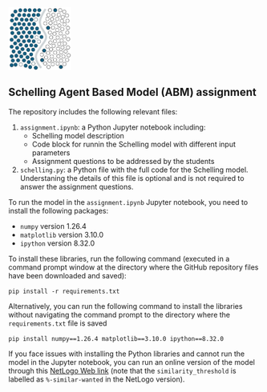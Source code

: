 <img src="https://github.com/YahyaGamal/Schelling_ABM_assignment/blob/main/Logo/Logo.png?raw=true" alt="drawing" width="125"/>

## Schelling Agent Based Model (ABM) assignment

The repository includes the following relevant files:
1. `assignment.ipynb`: a Python Jupyter notebook including:
    - Schelling model description
    - Code block for runnin the Schelling model with different input parameters
    - Assignment questions to be addressed by the students
2. `schelling.py`: a Python file with the full code for the Schelling model. Understaning the details of this file is optional and is not required to answer the assignment questions.

To run the model in the `assignment.ipynb` Jupyter notebook, you need to install the following packages:
- `numpy` version 1.26.4
- `matplotlib` version 3.10.0
- `ipython` version 8.32.0

To install these libraries, run the following command (executed in a command prompt window at the directory where the GitHub repository files have been downloaded and saved):
```
pip install -r requirements.txt
```

Alternatively, you can run the following command to install the libraries without navigating the command prompt to the directory where the `requirements.txt` file is saved
```
pip install numpy==1.26.4 matplotlib==3.10.0 ipython==8.32.0
```

If you face issues with installing the Python libraries and cannot run the model in the Jupyter notebook, you can run an online version of the model through this [NetLogo Web link](https://www.netlogoweb.org/launch#https://www.netlogoweb.org/assets/modelslib/Sample%20Models/Social%20Science/Segregation.nlogo) (note that the `similarity_threshold` is labelled as `%-similar-wanted` in the NetLogo version).